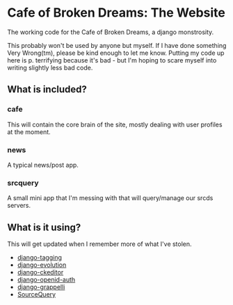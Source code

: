 Cafe of Broken Dreams: The Website
========

The working code for the Cafe of Broken Dreams, a django monstrosity.

This probably won't be used by anyone but myself. If I have done something Very Wrong(tm), please be kind enough to let me know. Putting my code up here is p. terrifying because it's bad - but I'm hoping to scare myself into writing slightly less bad code.

What is included?
-----------------
### cafe
This will contain the core brain of the site, mostly dealing with user profiles at the moment.

### news
A typical news/post app.

### srcquery
A small mini app that I'm messing with that will query/manage our srcds servers.

What is it using?
-----------------
This will get updated when I remember more of what I've stolen.

* [django-tagging](https://github.com/brosner/django-tagging)
* [django-evolution](https://code.google.com/p/django-evolution/)
* [django-ckeditor](https://github.com/shaunsephton/django-ckeditor)
* [django-openid-auth](https://github.com/naro/django_openid_auth)
* [django-grappelli](https://github.com/sehmaschine/django-grappelli)
* [SourceQuery](https://github.com/frostschutz/SourceLib)
